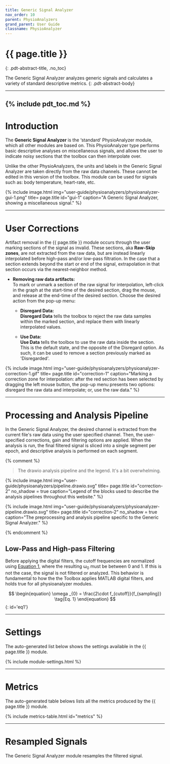 ```yaml
---
title: Generic Signal Analyzer
nav_order: 10
parent: PhysioAnalyzers
grand_parent: User Guide
classname: PhysioAnalyzer
---
```


# {{ page.title }}
{: .pdt-abstract-title, .no_toc}

The Generic Signal Analyzer analyzes generic signals and calculates a variety of standard descriptive metrics.
{: .pdt-abstract-body}

---
{% include pdt_toc.md %}
---

# Introduction
The **Generic Signal Analyzer** is the ‘standard’ PhysioAnalyzer module, which all other modules are based on. This PhysioAnalyzer type performs basic descriptive analyses on miscellaneous signals, and allows the user to indicate noisy sections that the toolbox can then interpolate over.

Unlike the other PhysioAnalyzers, the units and labels in the Generic Signal Analyzer are taken directly from the raw data channels. These cannot be edited in this version of the toolbox. This module can be used for signals such as: body temperature, heart-rate, etc.

{% include image.html
    img="user-guide/physioanalyzers/physioanalyzer-gui-1.png"
    title= page.title
    id="gui-1"
    caption="A Generic Signal Analyzer, showing a miscellaneous signal." %} 

---

# User Corrections #
Artifact removal in the {{ page.title }} module occurs through the user marking sections of the signal as invalid. These sections, aka **Raw-Skip zones**, are not extracted from the raw data, but are instead linearly interpolated before high-pass and/or low-pass filtration. In the case that a section extends beyond the start or end of the signal, extrapolation in that section occurs via the nearest-neighbor method.

 - **Removing raw data artifacts:**  
    To mark or unmark a section of the raw signal for interpolation, left-click in the graph at the start-time of the desired section, drag the mouse, and release at the end-time of the desired section. Choose the desired action from the pop-up menu:
    
     - **Disregard Data:**  
        **Disregard Data** tells the toolbox to reject the raw data samples within the marked section, and replace them with linearly interpolated values.

     - **Use Data:**  
        **Use Data** tells the toolbox to use the raw data inside the section. This is the default state, and the opposite of the Disregard option. As such, it can be used to remove a section previously marked as 'Disregarded'. 

{% include image.html
    img="user-guide/physioanalyzers/physioanalyzer-correction-1.gif"
    title= page.title
    id="correction-1"
    caption="Marking a correction zone for interpolation: after the red section has been selected by dragging the left mouse button, the pop-up menu presents two options: disregard the raw data and interpolate; or, use the raw data." %} 

---

# Processing and Analysis Pipeline
In the Generic Signal Analyzer, the desired channel is extracted from the current file's raw data using the user specified channel. Then, the user-specified corrections, gain and filtering options are applied. When the analysis is run, the final filtered signal is sliced into a single segment per epoch, and descriptive analysis is performed on each segment.

{% comment %}

> The drawio analysis pipeline and the legend. It's a bit overwhelming.

{% include image.html
    img="user-guide/physioanalyzers/pipeline.drawio.svg"
    title= page.title
    id="correction-2"
    no_shadow = true
    caption="Legend of the blocks used to describe the analysis pipelines throughout this website." %}  

{% include image.html
    img="user-guide/physioanalyzers/physioanalyzer-pipeline.drawio.svg"
    title= page.title
    id="correction-2"
    no_shadow = true
    caption="The preprocessing and analysis pipeline specific to the Generic Signal Analyzer." %} 

{% endcomment %}

## Low-Pass and High-pass Filtering ##
Before applying the digital filters, the cutoff frequencies are normalized using [Equation 1](#eq1), where the resulting ω<sub>0</sub> must be between 0 and 1. If this is not the case, the signal is not filtered or analyzed. This behavior is fundamental to how the the Toolbox applies MATLAB digital filters, and holds true for all physioanalyzer modules.

<!-- Lib for equations: 
Tip: https://www.codecogs.com/latex/eqneditor.php
-->
<script type="text/javascript" async
  src="https://cdn.mathjax.org/mathjax/latest/MathJax.js?config=TeX-MML-AM_CHTML">
</script>

$$
\begin{equation}
\omega _{0} = \frac{2\cdot f_{cutoff}}{f_{sampling}} \tag{Eq. 1}
\end{equation} 
$${: id='eq1'}


---

# Settings
The auto-generated list below shows the settings available in the {{ page.title }} module.

{% include module-settings.html %}

---

# Metrics
The auto-generated table belows lists all the metrics produced by the {{ page.title }} module.

{% include metrics-table.html id="metrics" %}

---

# Resampled Signals
The Generic Signal Analyzer module resamples the filtered signal.

